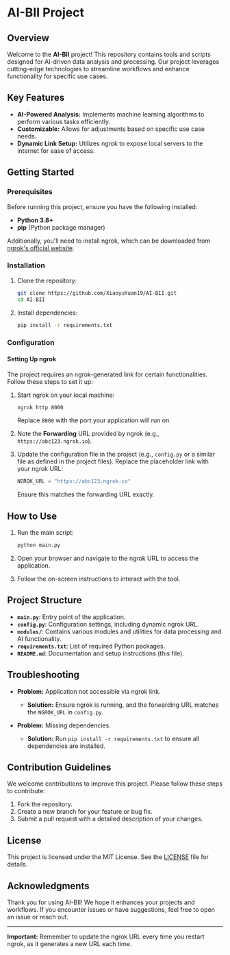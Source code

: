 # AI-BII Project

## Overview
Welcome to the **AI-BII** project! This repository contains tools and scripts designed for AI-driven data analysis and processing. Our project leverages cutting-edge technologies to streamline workflows and enhance functionality for specific use cases. 

## Key Features
- **AI-Powered Analysis:** Implements machine learning algorithms to perform various tasks efficiently.
- **Customizable:** Allows for adjustments based on specific use case needs.
- **Dynamic Link Setup:** Utilizes ngrok to expose local servers to the internet for ease of access.

## Getting Started
### Prerequisites
Before running this project, ensure you have the following installed:
- **Python 3.8+**
- **pip** (Python package manager)

Additionally, you'll need to install ngrok, which can be downloaded from [ngrok's official website](https://ngrok.com/download).

### Installation
1. Clone the repository:
   ```bash
   git clone https://github.com/XiaoyuYuan19/AI-BII.git
   cd AI-BII
   ```

2. Install dependencies:
   ```bash
   pip install -r requirements.txt
   ```

### Configuration
#### Setting Up ngrok
The project requires an ngrok-generated link for certain functionalities. Follow these steps to set it up:

1. Start ngrok on your local machine:
   ```bash
   ngrok http 8000
   ```
   Replace `8000` with the port your application will run on.

2. Note the **Forwarding** URL provided by ngrok (e.g., `https://abc123.ngrok.io`).

3. Update the configuration file in the project (e.g., `config.py` or a similar file as defined in the project files). Replace the placeholder link with your ngrok URL:
   ```python
   NGROK_URL = "https://abc123.ngrok.io"
   ```
   Ensure this matches the forwarding URL exactly.

## How to Use
1. Run the main script:
   ```bash
   python main.py
   ```

2. Open your browser and navigate to the ngrok URL to access the application.

3. Follow the on-screen instructions to interact with the tool.

## Project Structure
- **`main.py`**: Entry point of the application.
- **`config.py`**: Configuration settings, including dynamic ngrok URL.
- **`modules/`**: Contains various modules and utilities for data processing and AI functionality.
- **`requirements.txt`**: List of required Python packages.
- **`README.md`**: Documentation and setup instructions (this file).

## Troubleshooting
- **Problem:** Application not accessible via ngrok link.
  - **Solution:** Ensure ngrok is running, and the forwarding URL matches the `NGROK_URL` in `config.py`.

- **Problem:** Missing dependencies.
  - **Solution:** Run `pip install -r requirements.txt` to ensure all dependencies are installed.

## Contribution Guidelines
We welcome contributions to improve this project. Please follow these steps to contribute:
1. Fork the repository.
2. Create a new branch for your feature or bug fix.
3. Submit a pull request with a detailed description of your changes.

## License
This project is licensed under the MIT License. See the [LICENSE](LICENSE) file for details.

## Acknowledgments
Thank you for using AI-BII! We hope it enhances your projects and workflows. If you encounter issues or have suggestions, feel free to open an issue or reach out.

---

**Important:** Remember to update the ngrok URL every time you restart ngrok, as it generates a new URL each time.
